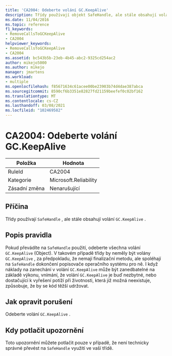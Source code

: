 ```yaml
---
title: 'CA2004: Odeberte volání GC.KeepAlive'
description: Třídy používají objekt SafeHandle, ale stále obsahují volání GC. Udržení.
ms.date: 11/04/2016
ms.topic: reference
f1_keywords:
- RemoveCallsToGCKeepAlive
- CA2004
helpviewer_keywords:
- RemoveCallsToGCKeepAlive
- CA2004
ms.assetid: bc543b5b-23eb-4b45-abc2-9325cd254ac2
author: mikejo5000
ms.author: mikejo
manager: jmartens
ms.workload:
- multiple
ms.openlocfilehash: f85671634c61acee00be23903b74d4dae387abca
ms.sourcegitcommit: 8590cf6b3351e82827fd21159beefef0c02bf162
ms.translationtype: MT
ms.contentlocale: cs-CZ
ms.lasthandoff: 03/08/2021
ms.locfileid: "102469582"
---
```

# <a name="ca2004-remove-calls-to-gckeepalive"></a>CA2004: Odeberte volání GC.KeepAlive

|Položka|Hodnota|
|-|-|
|RuleId|CA2004|
|Kategorie|Microsoft.Reliability|
|Zásadní změna|Nenarušující|

## <a name="cause"></a>Příčina
Třídy používají `SafeHandle` , ale stále obsahují volání `GC.KeepAlive` .

## <a name="rule-description"></a>Popis pravidla
Pokud převádíte na `SafeHandle` použití, odeberte všechna volání `GC.KeepAlive` (Object). V takovém případě třídy by neměly být volány `GC.KeepAlive` , za předpokladu, že nemají finalizační metodu, ale spoléhají na `SafeHandle` dokončení popisovače operačního systému pro ně.  I když náklady na zanechání v volání `GC.KeepAlive` může být zanedbatelné na základě výkonu, vnímání, že volání `GC.KeepAlive` je buď nezbytné, nebo dostačující k vyřešení potíží při životnosti, která již možná neexistuje, způsobuje, že by se kód těžší udržovat.

## <a name="how-to-fix-violations"></a>Jak opravit porušení
Odeberte volání `GC.KeepAlive` .

## <a name="when-to-suppress-warnings"></a>Kdy potlačit upozornění
Toto upozornění můžete potlačit pouze v případě, že není technicky správné převést na `SafeHandle` využití ve vaší třídě.
